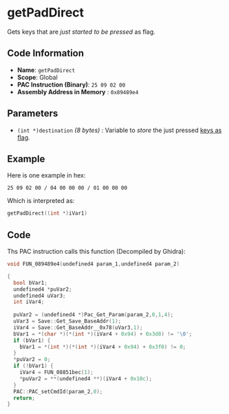 # getPadDirect

Gets keys that are *just started to be pressed* as flag.

## Code Information

- **Name**: `getPadDirect`
- **Scope**: Global
- **PAC Instruction (Binary)**: `25 09 02 00`
- **Assembly Address in Memory** : `0x89489e4`

## Parameters

- `(int *)destination` *(8 bytes)* : Variable to *store* the just pressed [keys as flag](./guide/reference-table.md#input-id-flags).

## Example

Here is one example in hex:

```25 09 02 00 / 04 00 00 00 / 01 00 00 00```

Which is interpreted as:

```c
getPadDirect((int *)iVar1)
```

## Code

Ths PAC instruction calls this function (Decompiled by Ghidra):

```c
void FUN_089489e4(undefined4 param_1,undefined4 param_2)

{
  bool bVar1;
  undefined4 *puVar2;
  undefined4 uVar3;
  int iVar4;
  
  puVar2 = (undefined4 *)Pac_Get_Param(param_2,0,1,4);
  uVar3 = Save::Get_Save_BaseAddr(1);
  iVar4 = Save::Get_BaseAddr__0x78(uVar3,1);
  bVar1 = *(char *)(*(int *)(iVar4 + 0x94) + 0x3d8) != '\0';
  if (bVar1) {
    bVar1 = *(int *)(*(int *)(iVar4 + 0x94) + 0x3f0) != 0;
  }
  *puVar2 = 0;
  if (!bVar1) {
    iVar4 = FUN_08851bec(1);
    *puVar2 = **(undefined4 **)(iVar4 + 0x10c);
  }
  PAC::PAC_setCmdId(param_2,0);
  return;
}
```

